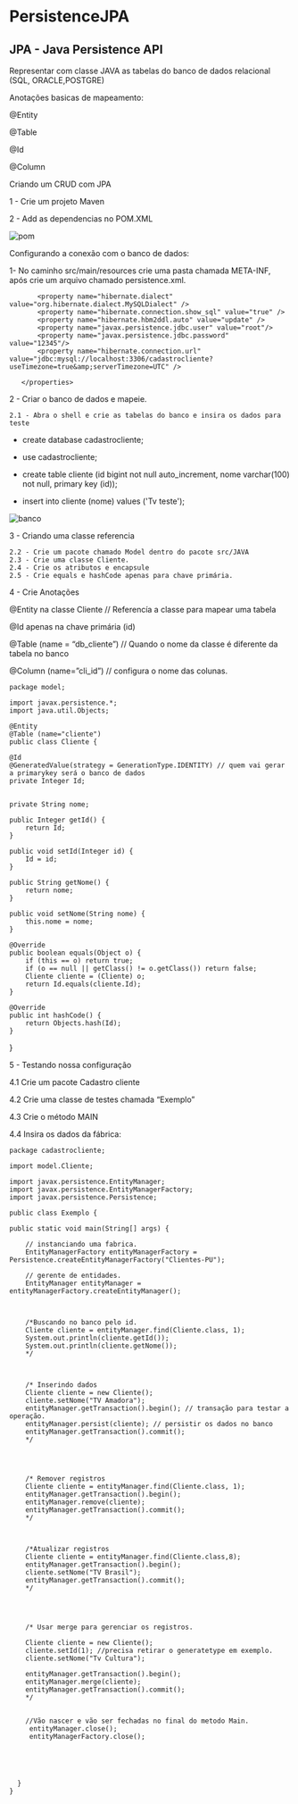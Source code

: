 # PersistenceJPA
 
## JPA - Java Persistence API

Representar com classe JAVA as tabelas do banco de dados relacional (SQL, ORACLE,POSTGRE)



Anotações basicas de mapeamento:


@Entity

@Table

@Id

@Column

Criando um CRUD com JPA

1 - Crie um projeto Maven

2 - Add as dependencias no POM.XML 

![pom](https://github.com/miquiles/Step-by-Step-persistence-JPA/blob/master/pom.png)

Configurando a conexão com o banco de dados:

1- No caminho src/main/resources crie uma pasta chamada META-INF, após crie um arquivo chamado persistence.xml.

<?xml version="1.0" encoding="UTF-8"?>
<persistence version="1.0" xmlns="http://java.sun.com/xml/ns/persistence" xmlns:xsi="http://www.w3.org/2001/XMLSchema-instance"
            xsi:schemaLocation="http://java.sun.com/xml/ns/persistence http://java.sun.com/xml/ns/persistence/persistence_1_0.xsd">


   <persistence-unit name="Clientes-PU" transaction-type="RESOURCE_LOCAL">
       <properties>

           <property name="hibernate.dialect" value="org.hibernate.dialect.MySQLDialect" />
           <property name="hibernate.connection.show_sql" value="true" />
           <property name="hibernate.hbm2ddl.auto" value="update" />
           <property name="javax.persistence.jdbc.user" value="root"/>
           <property name="javax.persistence.jdbc.password" value="12345"/>
           <property name="hibernate.connection.url" value="jdbc:mysql://localhost:3306/cadastrocliente?useTimezone=true&amp;serverTimezone=UTC" />

       </properties>
   </persistence-unit>
</persistence>


















2 - Criar o banco de dados e mapeie.

	2.1 - Abra o shell e crie as tabelas do banco e insira os dados para teste
	
* create database cadastrocliente;

* use cadastrocliente;

* create table cliente (id bigint not null auto_increment, nome varchar(100) not null, primary key (id));

* insert into cliente (nome) values ('Tv teste');

 ![banco](https://github.com/miquiles/Step-by-Step-persistence-JPA/blob/master/banco.png)








3 - Criando uma classe referencia 

	2.2 - Crie um pacote chamado Model dentro do pacote src/JAVA
	2.3 - Crie uma classe Cliente.
	2.4 - Crie os atributos e encapsule
	2.5 - Crie equals e hashCode apenas para chave primária.

















4 - Crie Anotações

@Entity na classe Cliente // Referencía a classe para mapear uma tabela

@Id apenas na chave primária (id)

@Table (name = “db_cliente”) // Quando o nome da classe é diferente da tabela no banco

@Column (name=”cli_id”) // configura o nome das colunas.





	package model;

	import javax.persistence.*;
	import java.util.Objects;
 
	@Entity
	@Table (name="cliente")
	public class Cliente {

    @Id
    @GeneratedValue(strategy = GenerationType.IDENTITY) // quem vai gerar a primarykey será o banco de dados
    private Integer Id;


    private String nome;

    public Integer getId() {
        return Id;
    }

    public void setId(Integer id) {
        Id = id;
    }

    public String getNome() {
        return nome;
    }

    public void setNome(String nome) {
        this.nome = nome;
    }

    @Override
    public boolean equals(Object o) {
        if (this == o) return true;
        if (o == null || getClass() != o.getClass()) return false;
        Cliente cliente = (Cliente) o;
        return Id.equals(cliente.Id);
    }

    @Override
    public int hashCode() {
        return Objects.hash(Id);
    }
}












5 - Testando nossa configuração

4.1 Crie um pacote Cadastro cliente
	
4.2 Crie uma classe de testes chamada “Exemplo”
	
4.3 Crie o método MAIN
	
4.4 Insira os dados da fábrica:

	package cadastrocliente;

	import model.Cliente;

	import javax.persistence.EntityManager;
	import javax.persistence.EntityManagerFactory;
	import javax.persistence.Persistence;

	public class Exemplo {

    public static void main(String[] args) {

        // instanciando uma fabrica.
        EntityManagerFactory entityManagerFactory = Persistence.createEntityManagerFactory("Clientes-PU");

        // gerente de entidades.
        EntityManager entityManager = entityManagerFactory.createEntityManager();



        /*Buscando no banco pelo id.
        Cliente cliente = entityManager.find(Cliente.class, 1);
        System.out.println(cliente.getId());
        System.out.println(cliente.getNome());
        */



        /* Inserindo dados
        Cliente cliente = new Cliente();
        cliente.setNome("TV Amadora");
        entityManager.getTransaction().begin(); // transação para testar a operação.
        entityManager.persist(cliente); // persistir os dados no banco
        entityManager.getTransaction().commit();
        */




        /* Remover registros
        Cliente cliente = entityManager.find(Cliente.class, 1);
        entityManager.getTransaction().begin();
        entityManager.remove(cliente);
        entityManager.getTransaction().commit();
        */



        /*Atualizar registros
        Cliente cliente = entityManager.find(Cliente.class,8);
        entityManager.getTransaction().begin();
        cliente.setNome("TV Brasil");
        entityManager.getTransaction().commit();
        */




        /* Usar merge para gerenciar os registros.

        Cliente cliente = new Cliente();
        cliente.setId(1); //precisa retirar o generatetype em exemplo.
        cliente.setNome("Tv Cultura");

        entityManager.getTransaction().begin();
        entityManager.merge(cliente);
        entityManager.getTransaction().commit();
        */


        //Vão nascer e vão ser fechadas no final do metodo Main.
         entityManager.close();
         entityManagerFactory.close();




	
  	  }
	}









